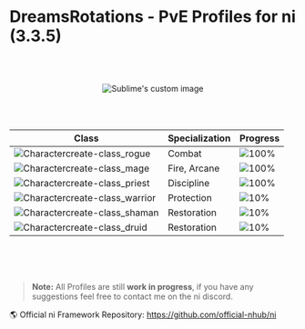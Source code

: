 # DreamsRotations - PvE Profiles for ni (3.3.5)
<br>
<br>
<p align="center">
    <img src="https://user-images.githubusercontent.com/92863811/151669616-29e2cfb4-abcb-49df-a81e-20c4cdefb57a.png" alt="Sublime's custom image"/>
</p>

<br>
<br>
<div align="center">
  
| Class | Specialization | Progress |
| ------ | ------ | ------ |
| ![Charactercreate-class_rogue](https://user-images.githubusercontent.com/92863811/150743438-7f7260be-d214-46d4-a18a-704baa33b1c8.jpg) | Combat | ![100%](https://progress-bar.dev/100) |
| ![Charactercreate-class_mage](https://user-images.githubusercontent.com/92863811/150743480-1dfbc33c-8695-40a7-b783-01f8e0334440.jpg) | Fire, Arcane | ![100%](https://progress-bar.dev/100) |
| ![Charactercreate-class_priest](https://user-images.githubusercontent.com/92863811/150743494-198df355-79b9-4292-a2e9-dd3739bdac76.jpg) | Discipline  | ![100%](https://progress-bar.dev/100) |
| ![Charactercreate-class_warrior](https://user-images.githubusercontent.com/92863811/150745709-f701ad8a-c88c-4050-b748-07b1045ddce6.jpg) | Protection  | ![10%](https://progress-bar.dev/90) |
| ![Charactercreate-class_shaman](https://user-images.githubusercontent.com/92863811/151646469-630c6504-a637-4627-910e-ac7faf8ac6d5.jpg) | Restoration  | ![10%](https://progress-bar.dev/100) |
| ![Charactercreate-class_druid](https://user-images.githubusercontent.com/92863811/152646741-01315abb-43b4-469a-bb37-a969ba31ba1d.jpg) | Restoration  | ![10%](https://progress-bar.dev/100) |

</div>
  
<br>
<br>
<br>

> **Note:** All Profiles are still **work in progress**, if you have any suggestions feel free to contact me on the ni discord.
> 
:earth_americas: Official ni Framework Repository: https://github.com/official-nhub/ni
